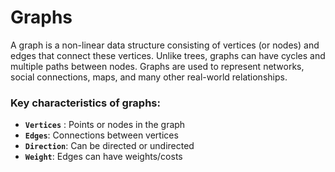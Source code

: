 # Graphs

A graph is a non-linear data structure consisting of vertices (or nodes) and edges that connect these vertices. Unlike trees, graphs can have cycles and multiple paths between nodes. Graphs are used to represent networks, social connections, maps, and many other real-world relationships.

### Key characteristics of graphs:
- **`Vertices`** : Points or nodes in the graph
- **`Edges`**: Connections between vertices
- **`Direction`**: Can be directed or undirected
- **`Weight`**: Edges can have weights/costs

